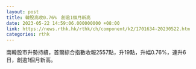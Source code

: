 ```yaml
---
layout: post
title: 韓股高收0.76%　創逾1個月新高
date: 2023-05-22 14:59:06.000000000 +08:00
link: https://news.rthk.hk/rthk/ch/component/k2/1701634-20230522.htm
categories: rthk
---
```


南韓股市升勢持續，首爾綜合指數收報2557點，升19點，升幅0.76%，連升6日，創逾1個月新高。
